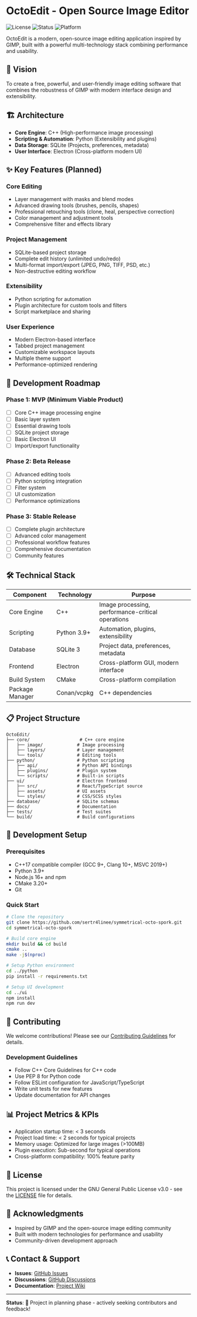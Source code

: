 # OctoEdit - Open Source Image Editor

![License](https://img.shields.io/badge/license-GPL--3.0-blue.svg)
![Status](https://img.shields.io/badge/status-Planning-orange.svg)
![Platform](https://img.shields.io/badge/platform-Windows%20%7C%20Linux%20%7C%20macOS-lightgrey.svg)

OctoEdit is a modern, open-source image editing application inspired by GIMP, built with a powerful multi-technology stack combining performance and usability.

## 🎯 Vision

To create a free, powerful, and user-friendly image editing software that combines the robustness of GIMP with modern interface design and extensibility.

## 🏗️ Architecture

- **Core Engine**: C++ (High-performance image processing)
- **Scripting & Automation**: Python (Extensibility and plugins)
- **Data Storage**: SQLite (Projects, preferences, metadata)
- **User Interface**: Electron (Cross-platform modern UI)

## ✨ Key Features (Planned)

### Core Editing
- Layer management with masks and blend modes
- Advanced drawing tools (brushes, pencils, shapes)
- Professional retouching tools (clone, heal, perspective correction)
- Color management and adjustment tools
- Comprehensive filter and effects library

### Project Management
- SQLite-based project storage
- Complete edit history (unlimited undo/redo)
- Multi-format import/export (JPEG, PNG, TIFF, PSD, etc.)
- Non-destructive editing workflow

### Extensibility
- Python scripting for automation
- Plugin architecture for custom tools and filters
- Script marketplace and sharing

### User Experience
- Modern Electron-based interface
- Tabbed project management
- Customizable workspace layouts
- Multiple theme support
- Performance-optimized rendering

## 🚀 Development Roadmap

### Phase 1: MVP (Minimum Viable Product)
- [ ] Core C++ image processing engine
- [ ] Basic layer system
- [ ] Essential drawing tools
- [ ] SQLite project storage
- [ ] Basic Electron UI
- [ ] Import/export functionality

### Phase 2: Beta Release
- [ ] Advanced editing tools
- [ ] Python scripting integration
- [ ] Filter system
- [ ] UI customization
- [ ] Performance optimizations

### Phase 3: Stable Release
- [ ] Complete plugin architecture
- [ ] Advanced color management
- [ ] Professional workflow features
- [ ] Comprehensive documentation
- [ ] Community features

## 🛠️ Technical Stack

| Component | Technology | Purpose |
|-----------|------------|---------|
| Core Engine | C++ | Image processing, performance-critical operations |
| Scripting | Python 3.9+ | Automation, plugins, extensibility |
| Database | SQLite 3 | Project data, preferences, metadata |
| Frontend | Electron | Cross-platform GUI, modern interface |
| Build System | CMake | Cross-platform compilation |
| Package Manager | Conan/vcpkg | C++ dependencies |

## 📋 Project Structure

```
OctoEdit/
├── core/                   # C++ core engine
│   ├── image/             # Image processing
│   ├── layers/            # Layer management
│   └── tools/             # Editing tools
├── python/                # Python scripting
│   ├── api/               # Python API bindings
│   ├── plugins/           # Plugin system
│   └── scripts/           # Built-in scripts
├── ui/                    # Electron frontend
│   ├── src/               # React/TypeScript source
│   ├── assets/            # UI assets
│   └── styles/            # CSS/SCSS styles
├── database/              # SQLite schemas
├── docs/                  # Documentation
├── tests/                 # Test suites
└── build/                 # Build configurations
```

## 🔧 Development Setup

### Prerequisites
- C++17 compatible compiler (GCC 9+, Clang 10+, MSVC 2019+)
- Python 3.9+
- Node.js 16+ and npm
- CMake 3.20+
- Git

### Quick Start
```bash
# Clone the repository
git clone https://github.com/sertr4linee/symmetrical-octo-spork.git
cd symmetrical-octo-spork

# Build core engine
mkdir build && cd build
cmake ..
make -j$(nproc)

# Setup Python environment
cd ../python
pip install -r requirements.txt

# Setup UI development
cd ../ui
npm install
npm run dev
```

## 🤝 Contributing

We welcome contributions! Please see our [Contributing Guidelines](CONTRIBUTING.md) for details.

### Development Guidelines
- Follow C++ Core Guidelines for C++ code
- Use PEP 8 for Python code
- Follow ESLint configuration for JavaScript/TypeScript
- Write unit tests for new features
- Update documentation for API changes

## 📊 Project Metrics & KPIs

- Application startup time: < 3 seconds
- Project load time: < 2 seconds for typical projects
- Memory usage: Optimized for large images (>100MB)
- Plugin execution: Sub-second for typical operations
- Cross-platform compatibility: 100% feature parity

## 📄 License

This project is licensed under the GNU General Public License v3.0 - see the [LICENSE](LICENSE) file for details.

## 🙏 Acknowledgments

- Inspired by GIMP and the open-source image editing community
- Built with modern technologies for performance and usability
- Community-driven development approach

## 📞 Contact & Support

- **Issues**: [GitHub Issues](https://github.com/sertr4linee/symmetrical-octo-spork/issues)
- **Discussions**: [GitHub Discussions](https://github.com/sertr4linee/symmetrical-octo-spork/discussions)
- **Documentation**: [Project Wiki](https://github.com/sertr4linee/symmetrical-octo-spork/wiki)

---

**Status**: 🚧 Project in planning phase - actively seeking contributors and feedback!